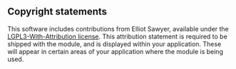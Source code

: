 ## Copyright statements

This software includes contributions from Elliot Sawyer, available under the [LGPL3-With-Attribution license](https://codeberg.org/0x/silverstripe-typesense/src/branch/pages/LICENSE.md). This attribution statement is required to be shipped with the module, and is displayed within your application. These will appear in certain areas of your application where the module is being used.
